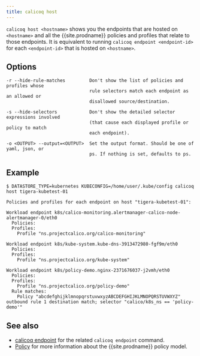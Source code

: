 ```yaml
---
title: calicoq host
---
```


`calicoq host <hostname>` shows you the endpoints that are hosted on
`<hostname>` and all the {{site.prodname}} policies and profiles that relate to those
endpoints.  It is equivalent to running `calicoq endpoint <endpoint-id>` for
each `<endpoint-id>` that is hosted on `<hostname>`.

## Options

```
-r --hide-rule-matches         Don't show the list of policies and profiles whose
                               rule selectors match each endpoint as an allowed or
                               disallowed source/destination.

-s --hide-selectors            Don't show the detailed selector expressions involved
                               (that cause each displayed profile or policy to match
                               each endpoint).

-o <OUTPUT> --output=<OUTPUT>  Set the output format. Should be one of yaml, json, or
                               ps. If nothing is set, defaults to ps.
```

## Example

```
$ DATASTORE_TYPE=kubernetes KUBECONFIG=/home/user/.kube/config calicoq host tigera-kubetest-01

Policies and profiles for each endpoint on host "tigera-kubetest-01":

Workload endpoint k8s/calico-monitoring.alertmanager-calico-node-alertmanager-0/eth0
  Policies:
  Profiles:
    Profile "ns.projectcalico.org/calico-monitoring"

Workload endpoint k8s/kube-system.kube-dns-3913472980-fgf9m/eth0
  Policies:
  Profiles:
    Profile "ns.projectcalico.org/kube-system"

Workload endpoint k8s/policy-demo.nginx-2371676037-j2vmh/eth0
  Policies:
  Profiles:
    Profile "ns.projectcalico.org/policy-demo"
  Rule matches:
    Policy "abcdefghijklmnopqrstuvwxyzABCDEFGHIJKLMNOPQRSTUVWXYZ" outbound rule 1 destination match; selector "calico/k8s_ns == 'policy-demo'"
```

## See also

-  [calicoq endpoint]({{site.baseurl}}/{{page.version}}/reference/calicoq/endpoint) for
   the related `calicoq endpoint` command.
-  [Policy]({{site.baseurl}}/{{page.version}}/reference/calicoctl/resources/policy) for
   more information about the {{site.prodname}} policy model.
